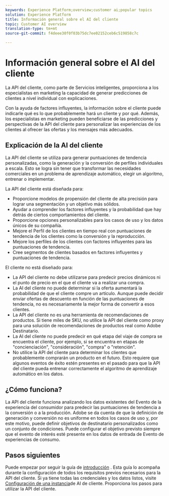 ```yaml
---
keywords: Experience Platform;overview;customer ai;popular topics
solution: Experience Platform
title: Información general sobre el AI del cliente
topic: Customer AI overview
translation-type: tm+mt
source-git-commit: f4deee30f0f03b75dc7ee02152ceb6c519858c7c

---
```



# Información general sobre el AI del cliente

La API del cliente, como parte de Servicios inteligentes, proporciona a los especialistas en marketing la capacidad de generar predicciones de clientes a nivel individual con explicaciones.

Con la ayuda de factores influyentes, la información sobre el cliente puede indicarle qué es lo que probablemente hará un cliente y por qué. Además, los especialistas en marketing pueden beneficiarse de las predicciones y perspectivas de la API del cliente para personalizar las experiencias de los clientes al ofrecer las ofertas y los mensajes más adecuados.

## Explicación de la AI del cliente

La API del cliente se utiliza para generar puntuaciones de tendencia personalizadas, como la generación y la conversión de perfiles individuales a escala. Esto se logra sin tener que transformar las necesidades comerciales en un problema de aprendizaje automático, elegir un algoritmo, entrenar o implementar.

La API del cliente está diseñada para:

- Proporcione modelos de propensión del cliente de alta precisión para lograr una segmentación y un objetivo más sólidos.
- Ayudar a comprender los factores influyentes y la probabilidad que hay detrás de ciertos comportamientos del cliente.
- Proporcione opciones personalizables para los casos de uso y los datos únicos de su compañía.
- Mejore el Perfil de los clientes en tiempo real con puntuaciones de tendencia de los clientes como la conversión y la reproducción.
- Mejore los perfiles de los clientes con factores influyentes para las puntuaciones de tendencia.
- Cree segmentos de clientes basados en factores influyentes y puntuaciones de tendencia.

El cliente no está diseñado para:

- La API del cliente no debe utilizarse para predecir precios dinámicos ni el punto de precio en el que el cliente va a realizar una compra.
- La AI del cliente no puede determinar si la oferta aumentará la probabilidad de que el cliente compre un artículo. Aunque puede decidir enviar ofertas de descuento en función de las puntuaciones de tendencia, no es necesariamente la mejor forma de convertir a esos clientes.
- La API del cliente no es una herramienta de recomendaciones de productos. Si tiene miles de SKU, no utilice la API del cliente como proxy para una solución de recomendaciones de productos real como Adobe Destinatario.
- La AI del cliente no puede predecir en qué etapa del viaje de compra se encuentra el cliente, por ejemplo, si se encuentra en etapas de &quot;concienciación&quot;, &quot;consideración&quot;, &quot;compra&quot; o &quot;retención&quot;.
- No utilice la API del cliente para determinar los clientes que probablemente comprarán un producto en el futuro. Esto requiere que algunos eventos de éxito estén presentes en el pasado para que la API del cliente pueda entrenar correctamente el algoritmo de aprendizaje automático en los datos.

## ¿Cómo funciona?

La API del cliente funciona analizando los datos existentes del Evento de la experiencia del consumidor para predecir las puntuaciones de tendencia a la conversión o a la producción. Adobe se da cuenta de que la definición de generación y conversión no es uniforme en todos los casos de uso y, por este motivo, puede definir objetivos de destinatario personalizados como un conjunto de condiciones. Puede configurar el objetivo previsto siempre que el evento de interés esté presente en los datos de entrada de Evento de experiencias de consumo.

## Pasos siguientes

Puede empezar por seguir la guía de [introducción](./getting-started.md) . Esta guía lo acompaña durante la configuración de todos los requisitos previos necesarios para la API del cliente. Si ya tiene todas las credenciales y los datos listos, visite [Configuración de una instancia](./user-guide/configure.md)de AI de cliente. Proporciona los pasos para utilizar la API del cliente.